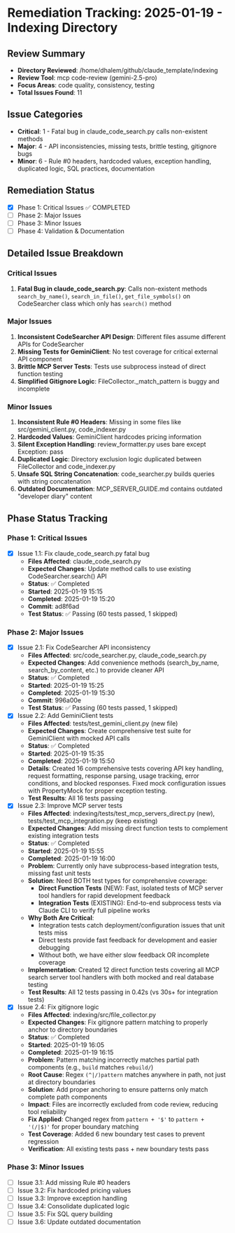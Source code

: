 # Remediation Tracking: 2025-01-19 - Indexing Directory

## Review Summary
- **Directory Reviewed**: /home/dhalem/github/claude_template/indexing
- **Review Tool**: mcp code-review (gemini-2.5-pro)
- **Focus Areas**: code quality, consistency, testing
- **Total Issues Found**: 11

## Issue Categories
- **Critical**: 1 - Fatal bug in claude_code_search.py calls non-existent methods
- **Major**: 4 - API inconsistencies, missing tests, brittle testing, gitignore bugs
- **Minor**: 6 - Rule #0 headers, hardcoded values, exception handling, duplicated logic, SQL practices, documentation

## Remediation Status
- [x] Phase 1: Critical Issues ✅ COMPLETED
- [ ] Phase 2: Major Issues
- [ ] Phase 3: Minor Issues
- [ ] Phase 4: Validation & Documentation

## Detailed Issue Breakdown

### Critical Issues
1. **Fatal Bug in claude_code_search.py**: Calls non-existent methods `search_by_name()`, `search_in_file()`, `get_file_symbols()` on CodeSearcher class which only has `search()` method

### Major Issues
1. **Inconsistent CodeSearcher API Design**: Different files assume different APIs for CodeSearcher
2. **Missing Tests for GeminiClient**: No test coverage for critical external API component
3. **Brittle MCP Server Tests**: Tests use subprocess instead of direct function testing
4. **Simplified Gitignore Logic**: FileCollector._match_pattern is buggy and incomplete

### Minor Issues
1. **Inconsistent Rule #0 Headers**: Missing in some files like src/gemini_client.py, code_indexer.py
2. **Hardcoded Values**: GeminiClient hardcodes pricing information
3. **Silent Exception Handling**: review_formatter.py uses bare except Exception: pass
4. **Duplicated Logic**: Directory exclusion logic duplicated between FileCollector and code_indexer.py
5. **Unsafe SQL String Concatenation**: code_searcher.py builds queries with string concatenation
6. **Outdated Documentation**: MCP_SERVER_GUIDE.md contains outdated "developer diary" content

## Phase Status Tracking

### Phase 1: Critical Issues
- [x] Issue 1.1: Fix claude_code_search.py fatal bug
  - **Files Affected**: claude_code_search.py
  - **Expected Changes**: Update method calls to use existing CodeSearcher.search() API
  - **Status**: ✅ Completed
  - **Started**: 2025-01-19 15:15
  - **Completed**: 2025-01-19 15:20
  - **Commit**: ad8f6ad
  - **Test Status**: ✅ Passing (60 tests passed, 1 skipped)

### Phase 2: Major Issues
- [x] Issue 2.1: Fix CodeSearcher API inconsistency
  - **Files Affected**: src/code_searcher.py, claude_code_search.py
  - **Expected Changes**: Add convenience methods (search_by_name, search_by_content, etc.) to provide cleaner API
  - **Status**: ✅ Completed
  - **Started**: 2025-01-19 15:25
  - **Completed**: 2025-01-19 15:30
  - **Commit**: 996a00e
  - **Test Status**: ✅ Passing (60 tests passed, 1 skipped)
- [x] Issue 2.2: Add GeminiClient tests
  - **Files Affected**: tests/test_gemini_client.py (new file)
  - **Expected Changes**: Create comprehensive test suite for GeminiClient with mocked API calls
  - **Status**: ✅ Completed
  - **Started**: 2025-01-19 15:35
  - **Completed**: 2025-01-19 15:50
  - **Details**: Created 16 comprehensive tests covering API key handling, request formatting, response parsing, usage tracking, error conditions, and blocked responses. Fixed mock configuration issues with PropertyMock for proper exception testing.
  - **Test Results**: All 16 tests passing
- [x] Issue 2.3: Improve MCP server tests
  - **Files Affected**: indexing/tests/test_mcp_servers_direct.py (new), tests/test_mcp_integration.py (keep existing)
  - **Expected Changes**: Add missing direct function tests to complement existing integration tests
  - **Status**: ✅ Completed
  - **Started**: 2025-01-19 15:55
  - **Completed**: 2025-01-19 16:00
  - **Problem**: Currently only have subprocess-based integration tests, missing fast unit tests
  - **Solution**: Need BOTH test types for comprehensive coverage:
    - **Direct Function Tests** (NEW): Fast, isolated tests of MCP server tool handlers for rapid development feedback
    - **Integration Tests** (EXISTING): End-to-end subprocess tests via Claude CLI to verify full pipeline works
  - **Why Both Are Critical**:
    - Integration tests catch deployment/configuration issues that unit tests miss
    - Direct tests provide fast feedback for development and easier debugging
    - Without both, we have either slow feedback OR incomplete coverage
  - **Implementation**: Created 12 direct function tests covering all MCP search server tool handlers with both mocked and real database testing
  - **Test Results**: All 12 tests passing in 0.42s (vs 30s+ for integration tests)
- [x] Issue 2.4: Fix gitignore logic
  - **Files Affected**: indexing/src/file_collector.py
  - **Expected Changes**: Fix gitignore pattern matching to properly anchor to directory boundaries
  - **Status**: ✅ Completed
  - **Started**: 2025-01-19 16:05
  - **Completed**: 2025-01-19 16:15
  - **Problem**: Pattern matching incorrectly matches partial path components (e.g., `build` matches `rebuild/`)
  - **Root Cause**: Regex `(^|/)pattern` matches anywhere in path, not just at directory boundaries
  - **Solution**: Add proper anchoring to ensure patterns only match complete path components
  - **Impact**: Files are incorrectly excluded from code review, reducing tool reliability
  - **Fix Applied**: Changed regex from `pattern + '$'` to `pattern + '(/|$)'` for proper boundary matching
  - **Test Coverage**: Added 6 new boundary test cases to prevent regression
  - **Verification**: All existing tests pass + new boundary tests pass

### Phase 3: Minor Issues
- [ ] Issue 3.1: Add missing Rule #0 headers
- [ ] Issue 3.2: Fix hardcoded pricing values
- [ ] Issue 3.3: Improve exception handling
- [ ] Issue 3.4: Consolidate duplicated logic
- [ ] Issue 3.5: Fix SQL query building
- [ ] Issue 3.6: Update outdated documentation
